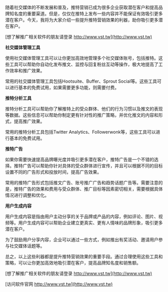 随着社交媒体的不断发展和普及，推特营销已成为很多企业获取潜在客户和提高品牌知名度的重要渠道。但是，仅仅在推特上发布一些内容并不能保证有效吸引更多潜在客户。今天，我将为大家介绍一些提升推特营销效果的利器，助你吸引更多潜在客户。

[想了解推广相关软件的朋友请登录 http://www.vst.tw](http://www.vst.tw)

**社交媒体管理工具**

使用社交媒体管理工具可以让你更加高效地管理多个社交媒体账号，包括推特。这些工具可以帮助你自动化发布推文、监控与回复粉丝互动等操作，极大地提高了工作效率和推广效果。

常用的社交媒体管理工具包括Hootsuite、Buffer、Sprout Social等。这些工具可以进行基本的免费试用，如果需要更多功能，则需要付费。

**推特分析工具**

推特分析工具可以帮助你了解推特上的受众群体、他们的行为习惯以及推文的表现等数据。这些信息可以帮助你制定更有针对性的推广策略，并优化推文的内容和形式，提高推广效果。

常用的推特分析工具包括Twitter Analytics、Followerwonk等，这些工具可以进行基本的免费试用。

**推特广告**

如果你需要快速提高品牌曝光度并吸引更多潜在客户，推特广告是一个不错的选择。推特广告可以帮助你针对具体的受众群体进行宣传，并且可以根据不同的目标设置不同的广告形式和投放时间，提高广告效果。

常用的推特广告形式包括推文广告、账号推广广告和趋势话题广告等。需要注意的是，推特广告的效果和费用与受众群体、推广目标等因素密切相关，需要根据具体情况进行调整和优化。

**用户生成内容**

用户生成内容是指由用户主动分享的关于品牌或产品的内容，例如评论、图片、视频等。用户生成内容可以帮助企业建立更真实、更有人情味的品牌形象，吸引更多潜在客户。

为了鼓励用户分享内容，企业可以通过一些方式，例如推出有奖活动、邀请用户参与社交媒体话题等。

总之，以上这些利器都是提升推特营销效果的重要手段。通过合理使用这些工具和策略，可以让你更加高效地吸引潜在客户，提高品牌知名度和销售额。

[想了解推广相关软件的朋友请登录 http://www.vst.tw](http://www.vst.tw)


[访问软件官网 http://www.vst.tw](http://www.vst.tw)
